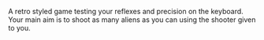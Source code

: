 A retro styled game testing your reflexes and precision on the keyboard. Your main aim is to shoot as many aliens as you can using the shooter given to you.
